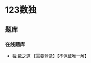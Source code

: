 # 123数独

## 题库

### 在线题库

- [独·数之道](http://www.sudokufans.org.cn/lx/game.index.php?type=123) 【需要登录】【不保证唯一解】
